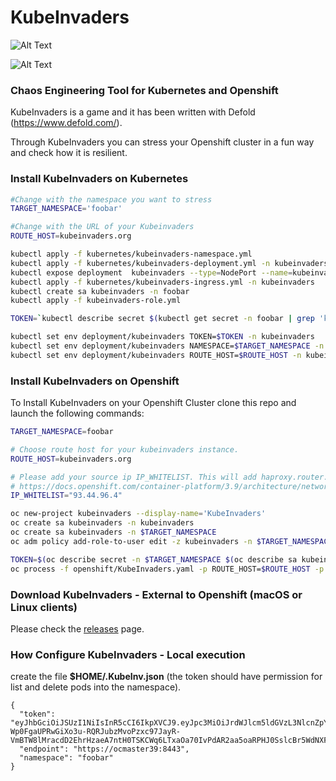 # KubeInvaders
![Alt Text](https://github.com/lucky-sideburn/KubeInvaders/blob/master/kubeinvaders.gif)

![Alt Text](https://github.com/lucky-sideburn/KubeInvaders/blob/master/logo.png)

### Chaos Engineering Tool for Kubernetes and Openshift

KubeInvaders is a game and it has been written with Defold (https://www.defold.com/).

Through KubeInvaders you can stress your Openshift cluster in a fun way and check how it is resilient.

### Install KubeInvaders on Kubernetes

```bash
#Change with the namespace you want to stress
TARGET_NAMESPACE='foobar'

#Change with the URL of your Kubeinvaders
ROUTE_HOST=kubeinvaders.org

kubectl apply -f kubernetes/kubeinvaders-namespace.yml
kubectl apply -f kubernetes/kubeinvaders-deployment.yml -n kubeinvaders
kubectl expose deployment  kubeinvaders --type=NodePort --name=kubeinvaders -n kubeinvaders --port 8080
kubectl apply -f kubernetes/kubeinvaders-ingress.yml -n kubeinvaders
kubectl create sa kubeinvaders -n foobar
kubectl apply -f kubeinvaders-role.yml

TOKEN=`kubectl describe secret $(kubectl get secret -n foobar | grep 'kubeinvaders-token' | awk '{ print $1}') -n foobar | grep 'token:' | awk '{ print $2}'`

kubectl set env deployment/kubeinvaders TOKEN=$TOKEN -n kubeinvaders
kubectl set env deployment/kubeinvaders NAMESPACE=$TARGET_NAMESPACE -n kubeinvaders
kubectl set env deployment/kubeinvaders ROUTE_HOST=$ROUTE_HOST -n kubeinvaders
```

### Install KubeInvaders on Openshift
To Install KubeInvaders on your Openshift Cluster clone this repo and launch the following commands:

```bash
TARGET_NAMESPACE=foobar

# Choose route host for your kubeinvaders instance.
ROUTE_HOST=kubeinvaders.org

# Please add your source ip IP_WHITELIST. This will add haproxy.router.openshift.io/ip_whitelist in KubeInvaders route
# https://docs.openshift.com/container-platform/3.9/architecture/networking/routes.html#whitelist
IP_WHITELIST="93.44.96.4"

oc new-project kubeinvaders --display-name='KubeInvaders'
oc create sa kubeinvaders -n kubeinvaders
oc create sa kubeinvaders -n $TARGET_NAMESPACE
oc adm policy add-role-to-user edit -z kubeinvaders -n $TARGET_NAMESPACE

TOKEN=$(oc describe secret -n $TARGET_NAMESPACE $(oc describe sa kubeinvaders -n $TARGET_NAMESPACE | grep Tokens | awk '{ print $2}') | grep 'token:'| awk '{ print $2}')
oc process -f openshift/KubeInvaders.yaml -p ROUTE_HOST=$ROUTE_HOST -p TARGET_NAMESPACE=$TARGET_NAMESPACE -p TOKEN=$TOKEN | oc create -f -
```

### Download KubeInvaders - External to Openshift (macOS or Linux clients)

Please check the [releases](https://github.com/lucky-sideburn/KubeInvaders/releases) page.

### How Configure KubeInvaders - Local execution

create the file **$HOME/.KubeInv.json** (the token should have permission for list and delete pods into the namespace).

```
{
  "token": "eyJhbGciOiJSUzI1NiIsInR5cCI6IkpXVCJ9.eyJpc3MiOiJrdWJlcm5ldGVzL3NlcnZpY2VhY2NvdW50Iiwia3ViZXJuZXRlcy5pby9zZXJ2aWNlYWNjb3VudC9uYW1lc3BhY2UiOiJmb29iYXIiLCJrdWJlcm5ldGVzLmlvL3NlcnZpY2VhY2NvdW50L3NlY3JldC5uYW1lIjoia3ViZWludmFkZXJzLXRva2VuLTJqbXF0Iiwia3ViZXJuZXRlcy5pby9zZXJ2aWNlYWNjb3VudC9zZXJ2aWNlLWFjY291bnQubmFtZSI6Imt1YmVpbnZhZGVycyIsImt1YmVybmV0ZXMuaW8vc2VydmljZWFjY291bnQvc2VydmljZS1hY2NvdW50LnVpZCI6ImRhNDc4MmQ2LTViMDgtMTFlOS05MmQ1LTIyM2Q5NTVhNzBlOSIsInN1YiI6InN5c3RlbTpzZXJ2aWNlYWNjb3VudDpmb29iYXI6a3ViZWludmFkZXJzIn0.dfw0OhfPsJmL09aOfY8Iw3zs-Wp0FgaUPRwGiXo3u-RQRJubzMvoPzxc97JayR-VmBTW8lMracdD2EhrHzaeA7ntH0TSKCWq6LTxaOa70IvPdAR2aa5oaRPHJ0SslcBr5WdNXFcOCgy9lLT9PIQkjRQvKos9NMxrTDJolqdPuMvTdAZLy1kiNURzXFW2ImHkUduOzJRi0xwy291YzOD5wqKsB9wnHGo74RNI8bd68wV",
  "endpoint": "https://ocmaster39:8443",
  "namespace": "foobar"
}
```
